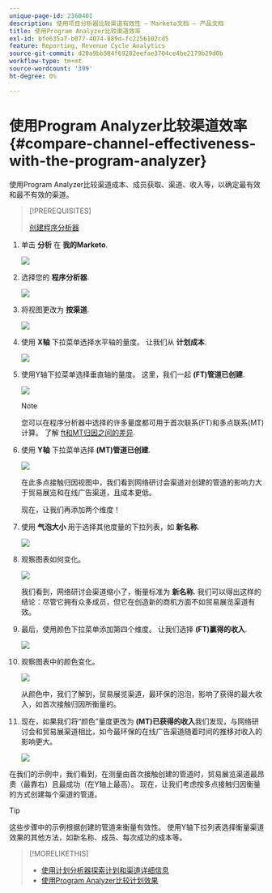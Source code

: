 ```yaml
---
unique-page-id: 2360401
description: 使用项目分析器比较渠道有效性 — Marketo文档 — 产品文档
title: 使用Program Analyzer比较渠道效率
exl-id: bfe635a7-b077-4074-889d-fc2256102cd5
feature: Reporting, Revenue Cycle Analytics
source-git-commit: d20a9bb584f69282eefae3704ce4be2179b29d0b
workflow-type: tm+mt
source-wordcount: '399'
ht-degree: 0%

---
```


# 使用Program Analyzer比较渠道效率 {#compare-channel-effectiveness-with-the-program-analyzer}

使用Program Analyzer比较渠道成本、成员获取、渠道、收入等，以确定最有效和最不有效的渠道。

>[!PREREQUISITES]
>
>[创建程序分析器](/help/marketo/product-docs/reporting/revenue-cycle-analytics/program-analytics/create-a-program-analyzer.md)

1. 单击 **分析** 在 **我的Marketo**.

   ![](assets/image2014-9-17-18-3a36-3a13.png)

1. 选择您的 **程序分析器**.

   ![](assets/image2014-9-17-18-3a36-3a40.png)

1. 将视图更改为 **按渠道**.

   ![](assets/image2014-9-17-18-3a36-3a59.png)

1. 使用 **X轴** 下拉菜单选择水平轴的量度。 让我们从 **计划成本**.

   ![](assets/image2014-9-17-18-3a37-3a7.png)

1. 使用Y轴下拉菜单选择垂直轴的量度。 这里，我们一起 **(FT)管道已创建**.

   ![](assets/image2014-9-17-18-3a37-3a50.png)

   >[!NOTE]
   >
   >您可以在程序分析器中选择的许多量度都可用于首次联系(FT)和多点联系(MT)计算。 了解 [ft和MT归因之间的差异](/help/marketo/product-docs/reporting/revenue-cycle-analytics/revenue-tools/attribution/understanding-attribution.md).

1. 使用 **Y轴** 下拉菜单选择 **(MT)管道已创建**.

   ![](assets/image2014-9-17-18-3a39-3a5.png)

   在此多点接触归因视图中，我们看到网络研讨会渠道对创建的管道的影响力大于贸易展览和在线广告渠道，且成本更低。

   现在，让我们再添加两个维度！

1. 使用 **气泡大小** 用于选择其他度量的下拉列表，如 **新名称**.

   ![](assets/image2014-9-17-18-3a39-3a36.png)

1. 观察图表如何变化。

   ![](assets/image2014-9-17-18-3a39-3a55.png)

   我们看到，网络研讨会渠道缩小了，衡量标准为 **新名称**. 我们可以得出这样的结论：尽管它拥有众多成员，但它在创造新的商机方面不如贸易展览渠道有效。

1. 最后，使用颜色下拉菜单添加第四个维度。 让我们选择 **(FT)赢得的收入**.

   ![](assets/image2014-9-17-18-3a41-3a7.png)

1. 观察图表中的颜色变化。

   ![](assets/image2014-9-17-18-3a41-3a19.png)

   从颜色中，我们了解到，贸易展览渠道，最环保的泡泡，影响了获得的最大收入，如首次接触归因所衡量的。

1. 现在，如果我们将“颜色”量度更改为 **(MT)已获得的收入**&#x200B;我们发现，与网络研讨会和贸易展渠道相比，如今最环保的在线广告渠道随着时间的推移对收入的影响更大。

   ![](assets/image2014-9-17-18-3a41-3a40.png)

在我们的示例中，我们看到，在测量由首次接触创建的管道时，贸易展览渠道最昂贵（最靠右）且最成功（在Y轴上最高）。 现在，让我们考虑按多点接触归因衡量的方式创建每个渠道的管道。

>[!TIP]
>
>这些步骤中的示例根据创建的管道来衡量有效性。 使用Y轴下拉列表选择衡量渠道效果的其他方法，如新名称、成员、每次成功的成本等。

>[!MORELIKETHIS]
>
>* [使用计划分析器探索计划和渠道详细信息](/help/marketo/product-docs/reporting/revenue-cycle-analytics/program-analytics/explore-program-and-channel-details-with-the-program-analyzer.md)
>* [使用Program Analyzer比较计划效果](/help/marketo/product-docs/reporting/revenue-cycle-analytics/program-analytics/compare-program-effectiveness-with-the-program-analyzer.md)
